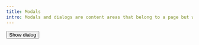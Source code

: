 ```yaml
---
title: Modals
intro: Modals and dialogs are content areas that belong to a page but wouldn't make sense on a new page
---
```


<style>
    dialog::backdrop {
        background: rgba(0,0,0,0.6);
    }
</style>

<button id="showDialog">Show dialog</button>

<dialog id="confirmationDialog" aria-labelledby="dialogHeading">
    <h1 id="dialogHeading">This is a dialog</h1>
    <button id="closeModal">Close</button>
</dialog>

<script>
    let dialog = document.getElementById("confirmationDialog");
    document.getElementById("showDialog").addEventListener("click", function() {
        dialog.showModal();
    });
    document.getElementById("closeModal").addEventListener("click", function() {
        dialog.close();
    });
</script>

